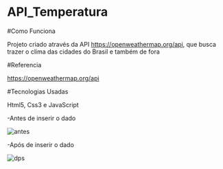 # API_Temperatura

#Como Funciona

Projeto criado através da API https://openweathermap.org/api, que busca trazer o clima das cidades do Brasil e também de fora

#Referencia

https://openweathermap.org/api

#Tecnologias Usadas

Html5, Css3 e JavaScript

-Antes de inserir o dado

![antes](https://user-images.githubusercontent.com/88117835/157347130-6057d202-e071-438c-89ba-337efa20a59c.PNG)

-Após de inserir o dado

![dps](https://user-images.githubusercontent.com/88117835/157347169-8df08b91-a298-4ff7-aff3-a96ac397c912.PNG)



